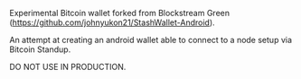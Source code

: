 Experimental Bitcoin wallet forked from Blockstream Green (https://github.com/johnyukon21/StashWallet-Android).

An attempt at creating an android wallet able to connect to a node setup via Bitcoin Standup. 

DO NOT USE IN PRODUCTION.
